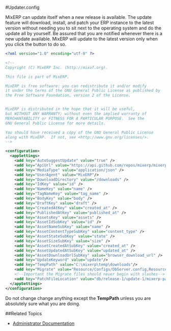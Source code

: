 ﻿
#Updater.config

MixERP can update itself when a new release is available. The update feature will
download, install, and patch your ERP instance to the latest version without needing you to sit next 
to the operating system and do the update all by yourself. Be assured that you are notified 
whenever there is a new update available. MixERP will update to the latest version 
only when you click the button to do so.


```xml
﻿<?xml version="1.0" encoding="utf-8" ?>

<!--
Copyright (C) MixERP Inc. (http://mixof.org).

This file is part of MixERP.

MixERP is free software: you can redistribute it and/or modify
it under the terms of the GNU General Public License as published by
the Free Software Foundation, version 2 of the License.


MixERP is distributed in the hope that it will be useful,
but WITHOUT ANY WARRANTY; without even the implied warranty of
MERCHANTABILITY or FITNESS FOR A PARTICULAR PURPOSE.  See the
GNU General Public License for more details.

You should have received a copy of the GNU General Public License
along with MixERP.  If not, see <http://www.gnu.org/licenses/>.
-->

<configuration>
  <appSettings>
    <add key="AutoSuggestUpdate" value="true" />
    <add key="ApiUrl" value="https://api.github.com/repos/mixerp/mixerp/releases" />
    <add key="MediaType" value="application/json" />
    <add key="UserAgent" value="MixERP"/>
    <add key="DownloadDirectory" value="/downloads" />
    <add key="IdKey" value="id" />
    <add key="NameKey" value="name" />
    <add key="TagNameKey" value="tag_name" />
    <add key="BodyKey" value="body" />
    <add key="DraftKey" value="draft" />
    <add key="CreatedAtKey" value="created_at" />
    <add key="PublishedAtKey" value="published_at" />
    <add key="AssetsKey" value="assets" />
    <add key="AssetIdSubKey" value="id" />
    <add key="AssetNameSubKey" value="name" />
    <add key="AssetContentTypeSubKey" value="content_type" />
    <add key="AssetStateSubKey" value="state" />
    <add key="AssetSizeSubKey" value="size" />
    <add key="AssetCreatedAtSubKey" value="created_at" />
    <add key="AssetUpdatedAtSubKey" value="updated_at" />
    <add key="AssetDownloadUrlSubKey" value="browser_download_url" />
    <add key="UpdateKeyword" value="update"/>
    <add key="TempPath" value="C:\mixerp\temp\downloads"/>
    <add key="Migrate" value="Resource/Configs/DbServer.config,Resource/Configs/Parameters.config"/>
    <!--Important the Migrate files should never begin with slashes-->
    <add key="PatchFileLocation" value="db/release-1/update-1/mixerp-patch-for-rc.sql" />
  </appSettings>
</configuration>
```


Do not change change anything except the **TempPath** unless you are absolutely sure what you
are doing.



##Related Topics
* [Administrator Documentation](../admin.md)